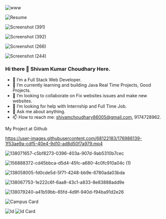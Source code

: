 ![www](https://user-images.githubusercontent.com/68122183/138043360-14f07443-e62e-4768-a0b8-bd7efb100d25.png)

![Resume](https://user-images.githubusercontent.com/68122183/178243635-abebfb73-2b3b-4ea0-9b11-2fe4272d02b6.png)

![Screenshot (391)](https://user-images.githubusercontent.com/68122183/178244772-c77d05cc-e9e9-4edf-9bf0-30baa16902be.png)

![Screenshot (392)](https://user-images.githubusercontent.com/68122183/178246234-15dfa3f8-be48-49c0-be37-e0e945d8c0b2.png)

![Screenshot (266)](https://user-images.githubusercontent.com/68122183/178246428-1718458d-7fca-4f40-99b1-5dcec7de427d.png)

![Screenshot (244)](https://user-images.githubusercontent.com/68122183/178245988-c498713d-1dda-402f-8048-b0170308168e.png)

###           Hi there 👋 Shivam Kumar Choudhary Here.

- 🔭 I’m a Full Stack Web Developer.
- 🌱 I’m currently learning and building Java Real Time Projects, Good Projects.
- 👯 I’m looking to collaborate on Fix websites issues and make new websites.
- 🤔 I’m looking for help with Internship and Full Time Job.
- 💬 Ask me about anything.
- 📫 How to reach me: shivamchoudhary86005@gmail.com, 9174728962.
       
My Project at Github


https://user-images.githubusercontent.com/68122183/176986139-1f53ae9a-cdf5-40e4-9d10-ad8d50f7a979.mp4

![138071657-c5bf8273-0396-403a-907d-9ab5310b7cec](https://user-images.githubusercontent.com/68122183/176158618-c9bc450a-61d9-433e-8c55-d6a2b3c83626.gif)

![156888372-cd45bbca-d5d4-45fc-a680-4c0fc910a04c (1)](https://user-images.githubusercontent.com/68122183/176157491-5b05a4e9-fac7-47c1-85fa-1f1e655d1ceb.gif)

![138058005-fd0cde5d-5f71-4248-bb9e-6780ada03bda](https://user-images.githubusercontent.com/68122183/176157478-adb2978a-f49b-4364-8273-b21dc14b2e0d.gif)

![138067753-1e222c6f-6aa8-43c1-a833-8e83888add9e](https://user-images.githubusercontent.com/68122183/176157460-90ac554a-5b88-45a2-a0c0-32f9402f3dc6.gif)

![138079240-a41b59bb-65fd-4d9f-940d-f94ba91d2e26](https://user-images.githubusercontent.com/68122183/176157741-04427855-d1ff-48c4-a1b4-69edd00363b4.gif)

![Campus Card](https://user-images.githubusercontent.com/68122183/176984749-dd5787f1-25d7-4838-827e-2b39177c317f.jpg)

![Id ](https://user-images.githubusercontent.com/68122183/176984761-16727ca5-e3c9-4530-9864-68262567489c.jpg)
![Id Card](https://user-images.githubusercontent.com/68122183/176984766-9e7ae71b-322d-4423-9f84-5f6518a0226a.jpg)
